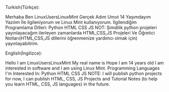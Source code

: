 Turkish(Türkçe):

Merhaba Ben LinuxUsersLinuxMint Gerçek Adım Umut 14 Yaşımdayım Yazılım İle ilgileniyorum ve Linux Mint kullanıyorum.
İlgilendiğim Programlama Dilleri:
Python
HTML
CSS
JS
NOT: Şimdilik python projeleri yayınlayacağım ilerleyen zamanlarda HTML,CSS,JS Projeleri Ve Öğretici Notları(HTML,CSS,JS dillerini öğrenmenize yardımcı olmak için) yayınlayabilirim.

English(İngilizce):

Hello I am LinuxUsersLinuxMint My real name is Hope I am 14 years old I am interested in software and I am using Linux Mint.
Programming Languages ​​I'm Interested In:
Python
HTML
CSS
JS
NOTE: I will publish python projects for now, I can publish HTML, CSS, JS Projects and Tutorial Notes (to help you learn HTML, CSS, JS languages) in the future.
